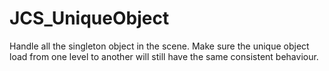 # JCS_UniqueObject

Handle all the singleton object in the scene. Make sure the unique object load
from one level to another will still have the same consistent behaviour.
